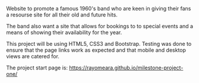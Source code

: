
Website to promote a famous 1960's band who are keen in giving their fans a 
resourse site for all their old and future hits. 

The band also want a site that allows for bookings to to special events and a 
means of showing their availability for the year.



This project will be using HTML5, CSS3 and Bootstrap. Testing was done to ensure
that the page links work as expected and that mobile and desktop views are 
catered for.


The project start page is:
https://rayomeara.github.io/milestone-project-one/

